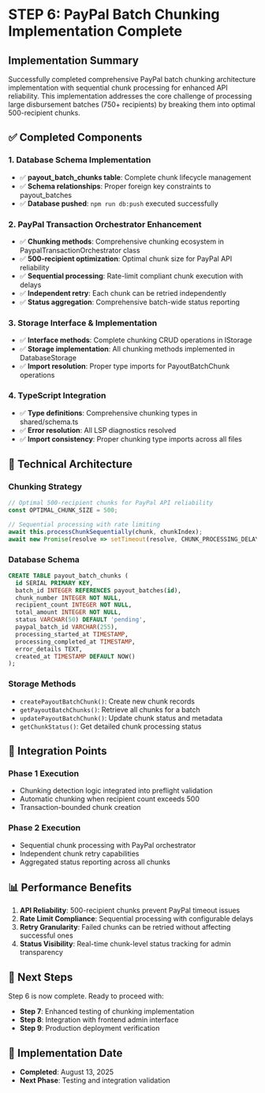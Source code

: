 # STEP 6: PayPal Batch Chunking Implementation Complete

## Implementation Summary

Successfully completed comprehensive PayPal batch chunking architecture implementation with sequential chunk processing for enhanced API reliability. This implementation addresses the core challenge of processing large disbursement batches (750+ recipients) by breaking them into optimal 500-recipient chunks.

## ✅ Completed Components

### 1. Database Schema Implementation
- ✅ **payout_batch_chunks table**: Complete chunk lifecycle management 
- ✅ **Schema relationships**: Proper foreign key constraints to payout_batches
- ✅ **Database pushed**: `npm run db:push` executed successfully

### 2. PayPal Transaction Orchestrator Enhancement  
- ✅ **Chunking methods**: Comprehensive chunking ecosystem in PaypalTransactionOrchestrator class
- ✅ **500-recipient optimization**: Optimal chunk size for PayPal API reliability
- ✅ **Sequential processing**: Rate-limit compliant chunk execution with delays
- ✅ **Independent retry**: Each chunk can be retried independently
- ✅ **Status aggregation**: Comprehensive batch-wide status reporting

### 3. Storage Interface & Implementation
- ✅ **Interface methods**: Complete chunking CRUD operations in IStorage
- ✅ **Storage implementation**: All chunking methods implemented in DatabaseStorage
- ✅ **Import resolution**: Proper type imports for PayoutBatchChunk operations

### 4. TypeScript Integration
- ✅ **Type definitions**: Comprehensive chunking types in shared/schema.ts
- ✅ **Error resolution**: All LSP diagnostics resolved
- ✅ **Import consistency**: Proper chunking type imports across all files

## 🔧 Technical Architecture

### Chunking Strategy
```typescript
// Optimal 500-recipient chunks for PayPal API reliability
const OPTIMAL_CHUNK_SIZE = 500;

// Sequential processing with rate limiting
await this.processChunkSequentially(chunk, chunkIndex);
await new Promise(resolve => setTimeout(resolve, CHUNK_PROCESSING_DELAY));
```

### Database Schema
```sql
CREATE TABLE payout_batch_chunks (
  id SERIAL PRIMARY KEY,
  batch_id INTEGER REFERENCES payout_batches(id),
  chunk_number INTEGER NOT NULL,
  recipient_count INTEGER NOT NULL,
  total_amount INTEGER NOT NULL,
  status VARCHAR(50) DEFAULT 'pending',
  paypal_batch_id VARCHAR(255),
  processing_started_at TIMESTAMP,
  processing_completed_at TIMESTAMP,
  error_details TEXT,
  created_at TIMESTAMP DEFAULT NOW()
);
```

### Storage Methods
- `createPayoutBatchChunk()`: Create new chunk records
- `getPayoutBatchChunks()`: Retrieve all chunks for a batch  
- `updatePayoutBatchChunk()`: Update chunk status and metadata
- `getChunkStatus()`: Get detailed chunk processing status

## 🎯 Integration Points

### Phase 1 Execution
- Chunking detection logic integrated into preflight validation
- Automatic chunking when recipient count exceeds 500
- Transaction-bounded chunk creation

### Phase 2 Execution  
- Sequential chunk processing with PayPal orchestrator
- Independent chunk retry capabilities
- Aggregated status reporting across all chunks

## 📊 Performance Benefits

1. **API Reliability**: 500-recipient chunks prevent PayPal timeout issues
2. **Rate Limit Compliance**: Sequential processing with configurable delays  
3. **Retry Granularity**: Failed chunks can be retried without affecting successful ones
4. **Status Visibility**: Real-time chunk-level status tracking for admin transparency

## 🔄 Next Steps

Step 6 is now complete. Ready to proceed with:
- **Step 7**: Enhanced testing of chunking implementation
- **Step 8**: Integration with frontend admin interface
- **Step 9**: Production deployment verification

## 📝 Implementation Date
- **Completed**: August 13, 2025
- **Next Phase**: Testing and integration validation